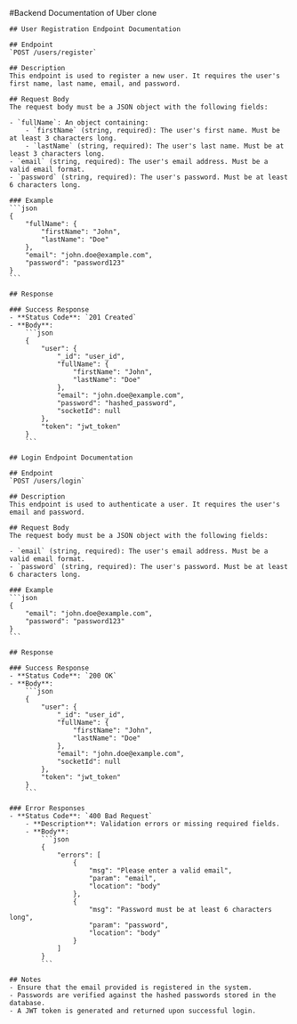 #Backend Documentation of Uber clone
    
    ## User Registration Endpoint Documentation

    ## Endpoint
    `POST /users/register`

    ## Description
    This endpoint is used to register a new user. It requires the user's first name, last name, email, and password.

    ## Request Body
    The request body must be a JSON object with the following fields:

    - `fullName`: An object containing:
        - `firstName` (string, required): The user's first name. Must be at least 3 characters long.
        - `lastName` (string, required): The user's last name. Must be at least 3 characters long.
    - `email` (string, required): The user's email address. Must be a valid email format.
    - `password` (string, required): The user's password. Must be at least 6 characters long.

    ### Example
    ```json
    {
        "fullName": {
            "firstName": "John",
            "lastName": "Doe"
        },
        "email": "john.doe@example.com",
        "password": "password123"
    }
    ```

    ## Response

    ### Success Response
    - **Status Code**: `201 Created`
    - **Body**:
        ```json
        {
            "user": {
                "_id": "user_id",
                "fullName": {
                    "firstName": "John",
                    "lastName": "Doe"
                },
                "email": "john.doe@example.com",
                "password": "hashed_password",
                "socketId": null
            },
            "token": "jwt_token"
        }
        ```

    ## Login Endpoint Documentation

    ## Endpoint
    `POST /users/login`

    ## Description
    This endpoint is used to authenticate a user. It requires the user's email and password.

    ## Request Body
    The request body must be a JSON object with the following fields:

    - `email` (string, required): The user's email address. Must be a valid email format.
    - `password` (string, required): The user's password. Must be at least 6 characters long.

    ### Example
    ```json
    {
        "email": "john.doe@example.com",
        "password": "password123"
    }
    ```

    ## Response

    ### Success Response
    - **Status Code**: `200 OK`
    - **Body**:
        ```json
        {
            "user": {
                "_id": "user_id",
                "fullName": {
                    "firstName": "John",
                    "lastName": "Doe"
                },
                "email": "john.doe@example.com",
                "socketId": null
            },
            "token": "jwt_token"
        }
        ```

    ### Error Responses
    - **Status Code**: `400 Bad Request`
        - **Description**: Validation errors or missing required fields.
        - **Body**:
            ```json
            {
                "errors": [
                    {
                        "msg": "Please enter a valid email",
                        "param": "email",
                        "location": "body"
                    },
                    {
                        "msg": "Password must be at least 6 characters long",
                        "param": "password",
                        "location": "body"
                    }
                ]
            }
            ```

    ## Notes
    - Ensure that the email provided is registered in the system.
    - Passwords are verified against the hashed passwords stored in the database.
    - A JWT token is generated and returned upon successful login.
